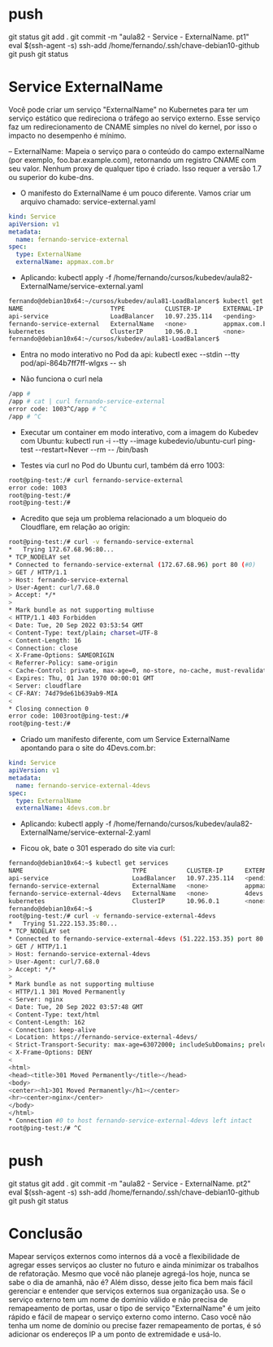 
# ##############################################################################################################################################################
# ##############################################################################################################################################################
# ##############################################################################################################################################################
# ##############################################################################################################################################################
# push

git status
git add .
git commit -m "aula82 - Service - ExternalName. pt1"
eval $(ssh-agent -s)
ssh-add /home/fernando/.ssh/chave-debian10-github
git push
git status


# ##############################################################################################################################################################
# ##############################################################################################################################################################
# ##############################################################################################################################################################
# ##############################################################################################################################################################
# Service ExternalName

Você pode criar um serviço "ExternalName" no Kubernetes para ter um serviço estático que redireciona o tráfego ao serviço externo. Esse serviço faz um redirecionamento de CNAME simples no nível do kernel, por isso o impacto no desempenho é mínimo.

– ExternalName: Mapeia o serviço para o conteúdo do campo externalName (por exemplo, foo.bar.example.com), retornando um registro CNAME com seu valor. Nenhum proxy de qualquer tipo é criado. Isso requer a versão 1.7 ou superior do kube-dns.

- O manifesto do ExternalName é um pouco diferente. Vamos criar um arquivo chamado:
service-external.yaml

~~~~yaml
kind: Service
apiVersion: v1
metadata:
  name: fernando-service-external
spec:
  type: ExternalName
  externalName: appmax.com.br
~~~~

- Aplicando:
kubectl apply -f /home/fernando/cursos/kubedev/aula82-ExternalName/service-external.yaml

~~~~bash
fernando@debian10x64:~/cursos/kubedev/aula81-LoadBalancer$ kubectl get services
NAME                        TYPE           CLUSTER-IP      EXTERNAL-IP     PORT(S)        AGE
api-service                 LoadBalancer   10.97.235.114   <pending>       80:30042/TCP   6d1h
fernando-service-external   ExternalName   <none>          appmax.com.br   <none>         13s
kubernetes                  ClusterIP      10.96.0.1       <none>          443/TCP        23d
fernando@debian10x64:~/cursos/kubedev/aula81-LoadBalancer$
~~~~


- Entra no modo interativo no Pod da api:
kubectl exec --stdin --tty pod/api-864b7ff7ff-wlgxs -- sh

- Não funciona o curl nela

~~~~bash
/app #
/app # cat | curl fernando-service-external
error code: 1003^C/app # ^C
/app # ^C
~~~~





- Executar um container em modo interativo, com a imagem do Kubedev com Ubuntu:
kubectl run -i --tty --image kubedevio/ubuntu-curl ping-test --restart=Never --rm -- /bin/bash	

- Testes via curl no Pod do Ubuntu curl, também dá erro 1003:

~~~~bash
root@ping-test:/# curl fernando-service-external
error code: 1003
root@ping-test:/#
root@ping-test:/#
~~~~


- Acredito que seja um problema relacionado a um bloqueio do Cloudflare, em relação ao origin:

~~~~bash
root@ping-test:/# curl -v fernando-service-external
*   Trying 172.67.68.96:80...
* TCP_NODELAY set
* Connected to fernando-service-external (172.67.68.96) port 80 (#0)
> GET / HTTP/1.1
> Host: fernando-service-external
> User-Agent: curl/7.68.0
> Accept: */*
>
* Mark bundle as not supporting multiuse
< HTTP/1.1 403 Forbidden
< Date: Tue, 20 Sep 2022 03:53:54 GMT
< Content-Type: text/plain; charset=UTF-8
< Content-Length: 16
< Connection: close
< X-Frame-Options: SAMEORIGIN
< Referrer-Policy: same-origin
< Cache-Control: private, max-age=0, no-store, no-cache, must-revalidate, post-check=0, pre-check=0
< Expires: Thu, 01 Jan 1970 00:00:01 GMT
< Server: cloudflare
< CF-RAY: 74d79de61b639ab9-MIA
<
* Closing connection 0
error code: 1003root@ping-test:/#
root@ping-test:/#
~~~~




- Criado um manifesto diferente, com um Service ExternalName apontando para o site do 4Devs.com.br:

~~~~yaml
kind: Service
apiVersion: v1
metadata:
  name: fernando-service-external-4devs
spec:
  type: ExternalName
  externalName: 4devs.com.br
~~~~


- Aplicando:
kubectl apply -f /home/fernando/cursos/kubedev/aula82-ExternalName/service-external-2.yaml

- Ficou ok, bate o 301 esperado do site via curl:

~~~~bash
fernando@debian10x64:~$ kubectl get services
NAME                              TYPE           CLUSTER-IP      EXTERNAL-IP     PORT(S)        AGE
api-service                       LoadBalancer   10.97.235.114   <pending>       80:30042/TCP   6d1h
fernando-service-external         ExternalName   <none>          appmax.com.br   <none>         22m
fernando-service-external-4devs   ExternalName   <none>          4devs.com.br    <none>         8m13s
kubernetes                        ClusterIP      10.96.0.1       <none>          443/TCP        23d
fernando@debian10x64:~$
root@ping-test:/# curl -v fernando-service-external-4devs
*   Trying 51.222.153.35:80...
* TCP_NODELAY set
* Connected to fernando-service-external-4devs (51.222.153.35) port 80 (#0)
> GET / HTTP/1.1
> Host: fernando-service-external-4devs
> User-Agent: curl/7.68.0
> Accept: */*
>
* Mark bundle as not supporting multiuse
< HTTP/1.1 301 Moved Permanently
< Server: nginx
< Date: Tue, 20 Sep 2022 03:57:48 GMT
< Content-Type: text/html
< Content-Length: 162
< Connection: keep-alive
< Location: https://fernando-service-external-4devs/
< Strict-Transport-Security: max-age=63072000; includeSubDomains; preload
< X-Frame-Options: DENY
<
<html>
<head><title>301 Moved Permanently</title></head>
<body>
<center><h1>301 Moved Permanently</h1></center>
<hr><center>nginx</center>
</body>
</html>
* Connection #0 to host fernando-service-external-4devs left intact
root@ping-test:/# ^C
~~~~



# push

git status
git add .
git commit -m "aula82 - Service - ExternalName. pt2"
eval $(ssh-agent -s)
ssh-add /home/fernando/.ssh/chave-debian10-github
git push
git status




#  Conclusão
Mapear serviços externos como internos dá a você a flexibilidade de agregar esses serviços ao cluster no futuro e ainda minimizar os trabalhos de refatoração. Mesmo que você não planeje agregá-los hoje, nunca se sabe o dia de amanhã, não é? Além disso, desse jeito fica bem mais fácil gerenciar e entender que serviços externos sua organização usa. Se o serviço externo tem um nome de domínio válido e não precisa de remapeamento de portas, usar o tipo de serviço "ExternalName" é um jeito rápido e fácil de mapear o serviço externo como interno. Caso você não tenha um nome de domínio ou precise fazer remapeamento de portas, é só adicionar os endereços IP a um ponto de extremidade e usá-lo.